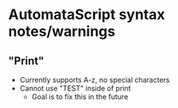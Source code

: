 # AutomataScript syntax notes/warnings

## "Print"
- Currently supports A-z, no special characters
- Cannot use "TEST" inside of print
    - Goal is to fix this in the future

